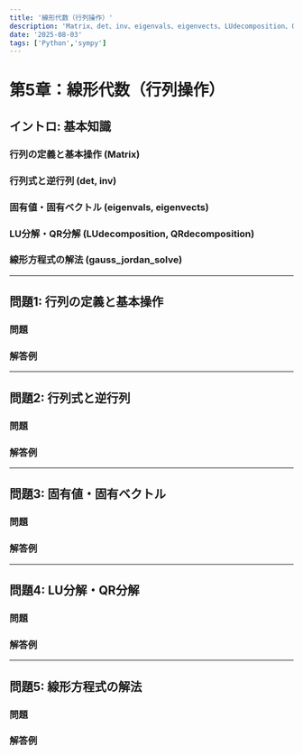 ```yaml
---
title: '線形代数（行列操作）'
description: 'Matrix、det、inv、eigenvals、eigenvects、LUdecomposition、QRdecomposition、gauss_jordan_solve を演習問題で扱う記事。'
date: '2025-08-03'
tags: ['Python','sympy']
---
```


# 第5章：線形代数（行列操作）

## イントロ: 基本知識

### 行列の定義と基本操作 (Matrix)

### 行列式と逆行列 (det, inv)

### 固有値・固有ベクトル (eigenvals, eigenvects)

### LU分解・QR分解 (LUdecomposition, QRdecomposition)

### 線形方程式の解法 (gauss_jordan_solve)

---

## 問題1: 行列の定義と基本操作

### 問題
<div class="note-box">

</div>

### 解答例

---

## 問題2: 行列式と逆行列

### 問題
<div class="note-box">

</div>

### 解答例

---

## 問題3: 固有値・固有ベクトル

### 問題
<div class="note-box">

</div>

### 解答例

---

## 問題4: LU分解・QR分解

### 問題
<div class="note-box">

</div>

### 解答例

---

## 問題5: 線形方程式の解法

### 問題
<div class="note-box">

</div>

### 解答例
